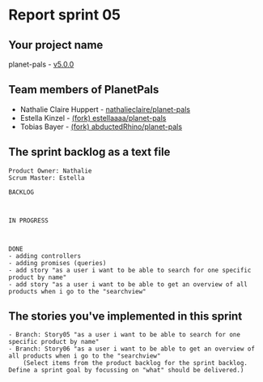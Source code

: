 # Report sprint 05

## Your project name

planet-pals - [v5.0.0](https://github.com/nathalieclaire/planet-pals/releases/tag/v5.0.0)

## Team members of PlanetPals

* Nathalie Claire Huppert - [nathalieclaire/planet-pals](https://github.com/nathalieclaire/planet-pals)
* Estella Kinzel - [(fork) estellaaaa/planet-pals](https://github.com/estellaaaa/planet-pals)
* Tobias Bayer - [(fork) abductedRhino/planet-pals](https://github.com/abductedRhino/planet-pals)

## The sprint backlog as a text file

```
Product Owner: Nathalie
Scrum Master: Estella

BACKLOG



IN PROGRESS



DONE
- adding controllers
- adding promises (queries)
- add story "as a user i want to be able to search for one specific product by name"
- add story "as a user i want to be able to get an overview of all products when i go to the "searchview"
```

## The stories you've implemented in this sprint

```
- Branch: Story05 "as a user i want to be able to search for one specific product by name"
- Branch: Story06 "as a user i want to be able to get an overview of all products when i go to the "searchview"
    (Select items from the product backlog for the sprint backlog. Define a sprint goal by focussing on "what" should be delivered.)
```
